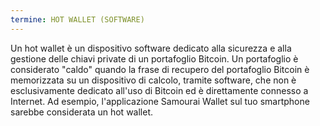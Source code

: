 ```yaml
---
termine: HOT WALLET (SOFTWARE)
---
```


Un hot wallet è un dispositivo software dedicato alla sicurezza e alla gestione delle chiavi private di un portafoglio Bitcoin. Un portafoglio è considerato "caldo" quando la frase di recupero del portafoglio Bitcoin è memorizzata su un dispositivo di calcolo, tramite software, che non è esclusivamente dedicato all'uso di Bitcoin ed è direttamente connesso a Internet. Ad esempio, l'applicazione Samourai Wallet sul tuo smartphone sarebbe considerata un hot wallet.